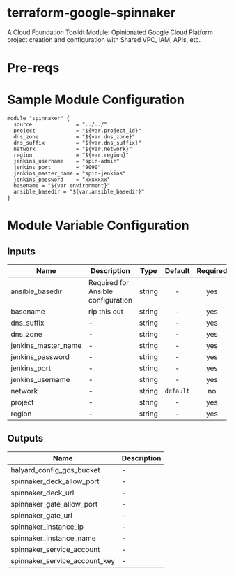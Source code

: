# terraform-google-spinnaker
A Cloud Foundation Toolkit Module: Opinionated Google Cloud Platform project creation and configuration with Shared VPC, IAM, APIs, etc.

# Pre-reqs


# Sample Module Configuration

```hcl-terraform
module "spinnaker" {
  source              = "../../"
  project             = "${var.project_id}"
  dns_zone            = "${var.dns_zone}"
  dns_suffix          = "${var.dns_suffix}"
  network             = "${var.network}"
  region              = "${var.region}"
  jenkins_username    = "spin-admin"
  jenkins_port        = "9090"
  jenkins_master_name = "spin-jenkins"
  jenkins_password    = "xxxxxxx"
  basename = "${var.environment}"
  ansible_basedir = "${var.ansible_basedir}"
}
```

# Module Variable Configuration

## Inputs

| Name | Description | Type | Default | Required |
|------|-------------|:----:|:-----:|:-----:|
| ansible\_basedir | Required for Ansible configuration | string | - | yes |
| basename | rip this out | string | - | yes |
| dns\_suffix | - | string | - | yes |
| dns\_zone | - | string | - | yes |
| jenkins\_master\_name | - | string | - | yes |
| jenkins\_password | - | string | - | yes |
| jenkins\_port | - | string | - | yes |
| jenkins\_username | - | string | - | yes |
| network | - | string | `default` | no |
| project | - | string | - | yes |
| region | - | string | - | yes |


## Outputs

| Name | Description |
|------|-------------|
| halyard\_config\_gcs\_bucket | - |
| spinnaker\_deck\_allow\_port | - |
| spinnaker\_deck\_url | - |
| spinnaker\_gate\_allow\_port | - |
| spinnaker\_gate\_url | - |
| spinnaker\_instance\_ip | - |
| spinnaker\_instance\_name | - |
| spinnaker\_service\_account | - |
| spinnaker\_service\_account\_key | - |
